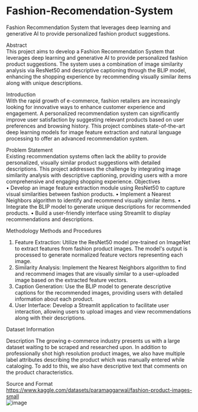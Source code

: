 # Fashion-Recomendation-System
Fashion Recommendation System that leverages deep learning and generative AI to provide personalized fashion product suggestions.

Abstract	
This project aims to develop a Fashion Recommendation System that leverages deep learning and generative AI to provide personalized fashion product suggestions. The system uses a combination of image similarity analysis via ResNet50 and descriptive captioning through the BLIP model, enhancing the shopping experience by recommending visually similar items along with unique descriptions.

Introduction	
With the rapid growth of e-commerce, fashion retailers are increasingly looking for innovative ways to enhance customer experience and engagement. A personalized recommendation system can significantly improve user satisfaction by suggesting relevant products based on user preferences and browsing history. This project combines state-of-the-art deep learning models for image feature extraction and natural language processing to offer an advanced recommendation system.	

Problem	Statement	
Existing recommendation systems often lack the ability to provide personalized, visually similar product suggestions with detailed descriptions. This project addresses the challenge by integrating image similarity analysis with descriptive captioning, providing users with a more comprehensive and engaging shopping experience.	
Objectives	
•  Develop an image feature extraction module using ResNet50 to capture visual similarities between fashion products.
•  Implement a Nearest Neighbors algorithm to identify and recommend visually similar items.
•  Integrate the BLIP model to generate unique descriptions for recommended products.
•  Build a user-friendly interface using Streamlit to display recommendations and descriptions.

Methodology	
Methods	and	Procedures
1.	Feature Extraction: Utilize the ResNet50 model pre-trained on ImageNet to extract features from fashion product images. The model's output is processed to generate normalized feature vectors representing each image.
2.	Similarity Analysis: Implement the Nearest Neighbors algorithm to find and recommend images that are visually similar to a user-uploaded image based on the extracted feature vectors.
3.	Caption Generation: Use the BLIP model to generate descriptive captions for the recommended images, providing users with detailed information about each product.
4.	User Interface: Develop a Streamlit application to facilitate user interaction, allowing users to upload images and view recommendations along with their descriptions.

	
Dataset	Information	

Description	
The growing e-commerce industry presents us with a large dataset waiting to be scraped and researched upon. In addition to professionally shot high resolution product images, we also have multiple label attributes describing the product which was manually entered while cataloging. To add to this, we also have descriptive text that comments on the product characteristics. 
 
Source	and	Format	
https://www.kaggle.com/datasets/paramaggarwal/fashion-product-images-small	
![image](https://github.com/user-attachments/assets/44216bb1-13d2-417a-b7dc-3f572d368238)
